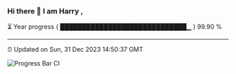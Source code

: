 ### Hi there 👋 I am Harry , 

⏳ Year progress { █████████████████████████████▁ } 99.90 %

---

⏰ Updated on Sun, 31 Dec 2023 14:50:37 GMT

![Progress Bar CI](https://github.com/duykhang68/duykhang68/workflows/Progress%20Bar%20CI/badge.svg)
